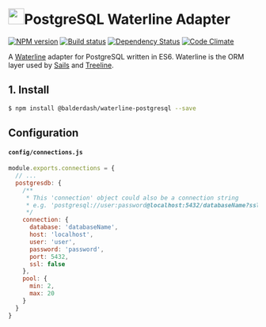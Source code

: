 # <img src="http://i.imgur.com/tMBZE5W.png" height=32></img>PostgreSQL Waterline Adapter

[![NPM version][npm-image]][npm-url]
[![Build status][ci-image]][ci-url]
[![Dependency Status][daviddm-image]][daviddm-url]
[![Code Climate][codeclimate-image]][codeclimate-url]

A [Waterline](https://github.com/balderdashy/waterline) adapter for PostgreSQL
written in ES6. Waterline is the ORM layer used by [Sails](http://sailsjs.org)
and [Treeline](http://treeline.io).

## 1. Install

```sh
$ npm install @balderdash/waterline-postgresql --save
```

## Configuration

#### `config/connections.js`

```js
module.exports.connections = {
  // ...
  postgresdb: {
    /**
     * This 'connection' object could also be a connection string
     * e.g. 'postgresql://user:password@localhost:5432/databaseName?ssl=false'
     */
    connection: {
      database: 'databaseName',
      host: 'localhost',
      user: 'user',
      password: 'password',
      port: 5432,
      ssl: false
    },
    pool: {
      min: 2,
      max: 20
    }
  }
}
```

[npm-image]: https://img.shields.io/npm/v/@balderdash/waterline-postgresql.svg?style=flat-square
[npm-url]: https://npmjs.org/package/@balderdash/waterline-postgresql
[ci-image]: https://img.shields.io/circleci/project/tjwebb/waterline-postgresql/master.svg?style=flat-square
[ci-url]: https://circleci.com/gh/tjwebb/waterline-postgresql
[daviddm-image]: http://img.shields.io/david/tjwebb/waterline-postgresql.svg?style=flat-square
[daviddm-url]: https://david-dm.org/tjwebb/waterline-postgresql
[codeclimate-image]: https://img.shields.io/codeclimate/github/tjwebb/@balderdash/waterline-postgresql.svg?style=flat-square
[codeclimate-url]: https://codeclimate.com/github/tjwebb/waterline-postgresql

